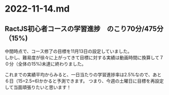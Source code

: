 # 2022-11-14.md

## RactJS初心者コースの学習進捗　のこり70分/475分（15%)

中間時点で、コース修了の目標を11月13日の設定していました。  
しかし、難易度が徐々に上がってきて目標に対する実績は動画時間に換算して７０分（全体の15%)未達に終わりました。

これまでの実績平均からみると、一日当たりの学習進捗率は2.5%なので、あと６日（15÷2.5=6)かかると予測できます。
つまり、今週の土曜日に目標を再設定して当面頑張りたいと思います！
